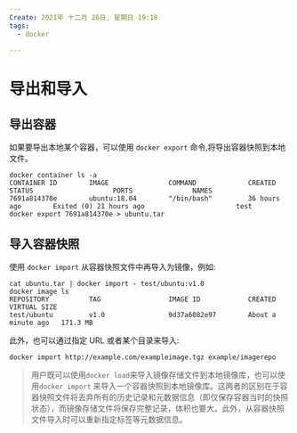 ```yaml
---
Create: 2021年 十二月 26日, 星期日 19:18
tags: 
  - docker

---
```

# 导出和导入

## 导出容器

如果要导出本地某个容器，可以使用 `docker export` 命令,将导出容器快照到本地文件。

```
docker container ls -a
CONTAINER ID        IMAGE               COMMAND             CREATED             STATUS                    PORTS               NAMES
7691a814370e        ubuntu:18.04        "/bin/bash"         36 hours ago        Exited (0) 21 hours ago                       test
docker export 7691a814370e > ubuntu.tar
```

## 导入容器快照

使用 `docker import` 从容器快照文件中再导入为镜像，例如:

```
cat ubuntu.tar | docker import - test/ubuntu:v1.0
docker image ls
REPOSITORY          TAG                 IMAGE ID            CREATED              VIRTUAL SIZE
test/ubuntu         v1.0                9d37a6082e97        About a minute ago   171.3 MB
```

此外，也可以通过指定 URL 或者某个目录来导入:

```
docker import http://example.com/exampleimage.tgz example/imagerepo
```

> 用户既可以使用`docker load`来导入镜像存储文件到本地镜像库，也可以使用`docker import` 来导入一个容器快照到本地镜像库。这两者的区别在于容器快照文件将丢弃所有的历史记录和元数据信息（即仅保存容器当时的快照状态），而镜像存储文件将保存完整记录，体积也要大。此外，从容器快照文件导入时可以重新指定标签等元数据信息。





